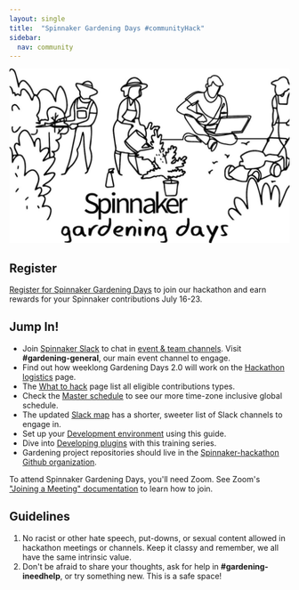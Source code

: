 ```yaml
---
layout: single
title:  "Spinnaker Gardening Days #communityHack"
sidebar:
  nav: community
---
```

![image](SpinnakerGardeningDays.jpg)
## Register
[Register for Spinnaker Gardening Days](https://go.armory.io/gardening) to join our hackathon and earn rewards for your Spinnaker contributions July 16-23.

## Jump In!
* Join [Spinnaker Slack](https://join.spinnaker.io) to chat in [event & team channels](slack-map.md). Visit __#gardening-general__, our main event channel to engage.
* Find out how weeklong Gardening Days 2.0 will work on the [Hackathon logistics](hack-logistics.md) page.
* The [What to hack](what-to-hack.md) page list all eligible contributions types.
* Check the [Master schedule](schedule.md) to see our more time-zone inclusive global schedule.
* The updated [Slack map](slack-map.md) has a shorter, sweeter list of Slack channels to engage in.
* Set up your [Development environment](dev-environment.md) using this guide.
* Dive into [Developing plugins](developing-plugins.md) with this training series.
* Gardening project repositories should live in the [Spinnaker-hackathon Github organization](https://github.com/spinnaker-hackathon).

To attend Spinnaker Gardening Days, you'll need Zoom. See Zoom's ["Joining a Meeting" documentation](https://support.zoom.us/hc/en-us/articles/201362193-Joining-a-Meeting) to learn how to join.

## Guidelines
1. No racist or other hate speech, put-downs, or sexual content allowed in hackathon meetings or channels. Keep it classy and remember, we all have the same intrinsic value.
2. Don't be afraid to share your thoughts, ask for help in __#gardening-ineedhelp__, or try something new. This is a safe space!
